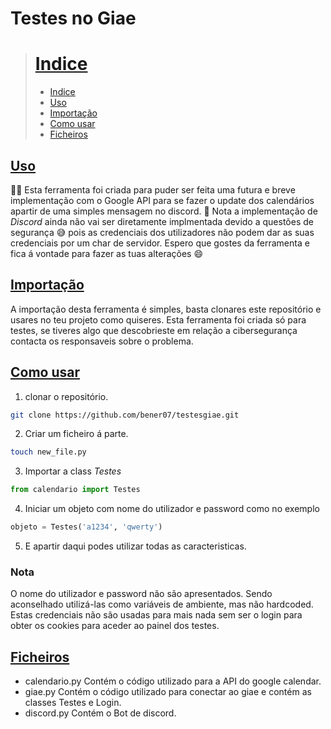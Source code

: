 # Testes no Giae
># [Indice](#indice)
><ul>
>    <li><a href="#indice">Indice</a></li>
>    <li><a href="#uso">Uso</a></li>
>    <li><a href="#importação">Importação</a></li>
>    <li><a href="#como-usar">Como usar</a></li>
>    <li><a href="#ficheiros">Ficheiros</a></li>
></ul>

## [Uso](#uso)
👨‍💻 Esta ferramenta foi criada para puder ser feita uma futura e breve implementação com o Google API para se fazer o update dos calendários apartir de uma simples mensagem no discord. 
📔 Nota a implementação de *Discord* ainda não vai ser diretamente implmentada devido a questões de segurança 😅 pois as credenciais dos utilizadores não podem dar as suas credenciais por um char de servidor.
Espero que gostes da ferramenta e fica á vontade para fazer as tuas alterações 😄

## [Importação](#importação)
A importação desta ferramenta é simples, basta clonares este repositório e usares no teu projeto como quiseres. Esta ferramenta foi criada só para testes, se tiveres algo que descobrieste em relação a cibersegurança contacta os responsaveis sobre o problema.
## [Como usar](#como-usar)
1. clonar o repositório.
```bash
git clone https://github.com/bener07/testesgiae.git
```
2. Criar um ficheiro á parte.
```bash
touch new_file.py
```
3. Importar a class *Testes* 
```python
from calendario import Testes
```
4. Iniciar um objeto com nome do utilizador e password como no exemplo
```python
objeto = Testes('a1234', 'qwerty')
```
5. E apartir daqui podes utilizar todas as caracteristicas.
### Nota
O nome do utilizador e password não são apresentados. Sendo aconselhado utilizá-las como variáveis de ambiente, mas não hardcoded. Estas credenciais não são usadas para mais nada sem ser o login para obter os cookies para aceder ao painel dos testes.

## [Ficheiros](#ficheiros)
- calendario.py
    Contém o código utilizado para a API do google calendar.
- giae.py
    Contém o código utilizado para conectar ao giae e contém as classes Testes e Login.
- discord.py
    Contém o Bot de discord.
